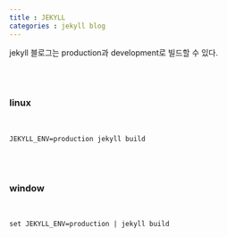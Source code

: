 ```yaml
---
title : JEKYLL 
categories : jekyll blog
--- 
```


jekyll 블로그는 production과 development로 빌드할 수 있다. 

<br><br>

### linux

<br>

```
JEKYLL_ENV=production jekyll build
```

<br><br>

### window

<br>

```
set JEKYLL_ENV=production | jekyll build
```


